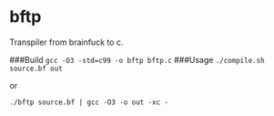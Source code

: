 bftp
====

Transpiler from brainfuck to c.

###Build
`gcc -O3 -std=c99 -o bftp bftp.c`
###Usage
`./compile.sh source.bf out`

or

`./bftp source.bf | gcc -O3 -o out -xc -`
